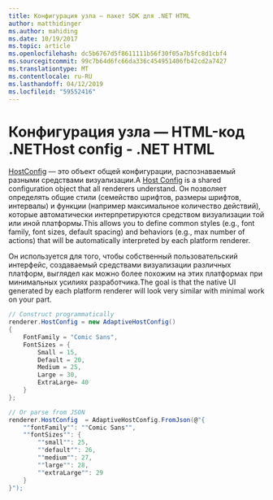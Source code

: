 ```yaml
---
title: Конфигурация узла — пакет SDK для .NET HTML
author: matthidinger
ms.author: mahiding
ms.date: 10/19/2017
ms.topic: article
ms.openlocfilehash: dc5b6767d5f8611111b56f30f05a7b5fc8d1cbf4
ms.sourcegitcommit: 99c7b64d6fc66da336c454951406fb42cd2a7427
ms.translationtype: MT
ms.contentlocale: ru-RU
ms.lasthandoff: 04/12/2019
ms.locfileid: "59552416"
---
```

# <a name="host-config---net-html"></a><span data-ttu-id="a090a-102">Конфигурация узла — HTML-код .NET</span><span class="sxs-lookup"><span data-stu-id="a090a-102">Host config - .NET HTML</span></span>

<span data-ttu-id="a090a-103">[HostConfig](../../../rendering-cards/host-config.md) — это объект общей конфигурации, распознаваемый разными средствами визуализации.</span><span class="sxs-lookup"><span data-stu-id="a090a-103">A [Host Config](../../../rendering-cards/host-config.md) is a shared configuration object that all renderers understand.</span></span> <span data-ttu-id="a090a-104">Он позволяет определять общие стили (семейство шрифтов, размеры шрифтов, интервалы) и функции (например максимальное количество действий), которые автоматически интерпретируются средством визуализации той или иной платформы.</span><span class="sxs-lookup"><span data-stu-id="a090a-104">This allows you to define common styles (e.g., font family, font sizes, default spacing) and behaviors (e.g., max number of actions) that will be automatically interpreted by each platform renderer.</span></span> 

<span data-ttu-id="a090a-105">Он используется для того, чтобы собственный пользовательский интерфейс, создаваемый средствами визуализации различных платформ, выглядел как можно более похожим на этих платформах при минимальных усилиях разработчика.</span><span class="sxs-lookup"><span data-stu-id="a090a-105">The goal is that the native UI generated by each platform renderer will look very similar with minimal work on your part.</span></span>

```csharp
// Construct programmatically
renderer.HostConfig = new AdaptiveHostConfig() 
{
    FontFamily = "Comic Sans",
    FontSizes = {
        Small = 15,
        Default = 20,
        Medium = 25,
        Large = 30,
        ExtraLarge= 40
    }
};

// Or parse from JSON
renderer.HostConfig  = AdaptiveHostConfig.FromJson(@"{
    ""fontFamily"": ""Comic Sans"",
    ""fontSizes"": {
        ""small"": 25,
        ""default"": 26,
        ""medium"": 27,
        ""large"": 28,
        ""extraLarge"": 29
    }
}");
```